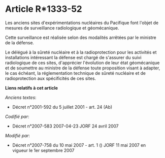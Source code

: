 # Article R*1333-52

Les anciens sites d'expérimentations nucléaires du Pacifique font l'objet de mesures de surveillance radiologique et
géomécanique.

Cette surveillance est réalisée selon des modalités arrêtées par le ministre de la défense.

Le délégué à la sûreté nucléaire et à la radioprotection pour les activités et installations intéressant la défense est
chargé de s'assurer du suivi radiologique de ces sites, d'apprécier l'évolution de leur état géomécanique et de soumettre au
ministre de la défense toute proposition visant à adapter, le cas échéant, la réglementation technique de sûreté nucléaire et
de radioprotection aux spécificités de ces sites.

**Liens relatifs à cet article**

_Anciens textes_:

  - Décret n°2001-592 du 5 juillet 2001 - art. 24 (Ab)

_Codifié par_:

  - Décret n°2007-583 2007-04-23 JORF 24 avril 2007

_Modifié par_:

  - Décret n°2007-758 du 10 mai 2007 - art. 1 () JORF 11 mai 2007 en vigueur le 1er septembre 2007
